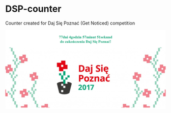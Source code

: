 # DSP-counter
Counter created for Daj Się Poznać (Get Noticed) competition

![Screenshot](https://github.com/Patys/DSP-counter/raw/master/screenshot.png)
